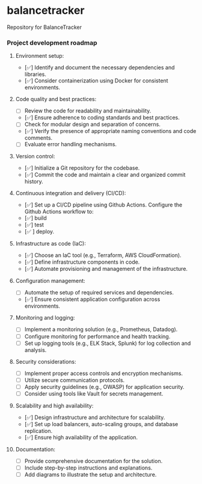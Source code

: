# balancetracker
Repository for BalanceTracker


### Project development roadmap

1. Environment setup:
   - [✅] Identify and document the necessary dependencies and libraries.
   - [✅] Consider containerization using Docker for consistent environments.

2. Code quality and best practices:
   - [ ] Review the code for readability and maintainability.
   - [✅] Ensure adherence to coding standards and best practices.
   - [ ] Check for modular design and separation of concerns.
   - [✅] Verify the presence of appropriate naming conventions and code comments.
   - [ ] Evaluate error handling mechanisms.

3. Version control:
   - [✅] Initialize a Git repository for the codebase.
   - [✅] Commit the code and maintain a clear and organized commit history.

4. Continuous integration and delivery (CI/CD):
   - [✅] Set up a CI/CD pipeline using Github Actions.
   Configure the Github Actions workflow to:
    - [✅] build
    - [✅] test
    - [✅ ] deploy.

5. Infrastructure as code (IaC):
   - [✅] Choose an IaC tool (e.g., Terraform, AWS CloudFormation).
   - [✅] Define infrastructure components in code.
   - [✅] Automate provisioning and management of the infrastructure.

6. Configuration management:
   - [ ] Automate the setup of required services and dependencies.
   - [✅] Ensure consistent application configuration across environments.

7. Monitoring and logging:
   - [ ] Implement a monitoring solution (e.g., Prometheus, Datadog).
   - [ ] Configure monitoring for performance and health tracking.
   - [ ] Set up logging tools (e.g., ELK Stack, Splunk) for log collection and analysis.

8. Security considerations:
   - [ ] Implement proper access controls and encryption mechanisms.
   - [ ] Utilize secure communication protocols.
   - [ ] Apply security guidelines (e.g., OWASP) for application security.
   - [ ] Consider using tools like Vault for secrets management.

9. Scalability and high availability:
   - [✅] Design infrastructure and architecture for scalability.
   - [✅] Set up load balancers, auto-scaling groups, and database replication.
   - [✅] Ensure high availability of the application.

10. Documentation:
    - [ ] Provide comprehensive documentation for the solution.
    - [ ] Include step-by-step instructions and explanations.
    - [ ] Add diagrams to illustrate the setup and architecture.
